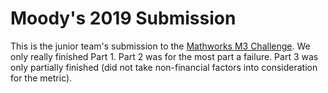 # Moody's 2019 Submission
This is the junior team's submission to the [Mathworks M3 Challenge](https://m3challenge.siam.org/practice-problems/2019-challenge-problem-one-too-many-and-thousand-not-enough-substance-use-and). We only really finished Part 1. Part 2 was for the most part a failure. Part 3 was only partially finished (did not take non-financial factors into consideration for the metric).
